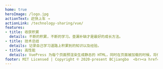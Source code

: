 ```yaml
---
home: true
heroImage: /logo.jpg
actionText: 赶快上车 →
actionLink: /technology-sharing/vue/
features:
- title: 收获积累
  details: 不断的积累，不断的学习。查漏补缺才是最好的成长方法。
- title: 技术总结
  details: 记录自己学习道路上积累到的知识以及经验。
- title: 高性能
  details: VuePress 为每个页面预渲染生成静态的 HTML，同时在页面被加载的时候，将作为 SPA 运行。
footer: MIT Licensed | Copyright © 2020-present BCjiangbo  <br><a href="http://www.beian.miit.gov.cn" target="_blank" class="footerA">陕ICP备19024018号-1</a>
---
```

